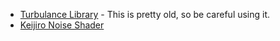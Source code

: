 * [Turbulance Library](https://github.com/jesta88/Turbulence-Library) -  This is pretty old, so be careful using it.
* [Keijiro Noise Shader](https://github.com/keijiro/NoiseShader)
